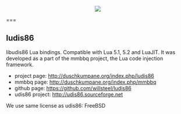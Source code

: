 <p align="center"><a href="http://lua.org"><img src="http://ludis86.schmoock.net/lua-logo-ludis86.png"></a></p>
===

## ludis86

libudis86 Lua bindings. Compatible with Lua 5.1, 5.2 and LuaJIT. It was developed as a part of the mmbbq project, the Lua code injection framework.

 * project page:   http://duschkumpane.org/index.php/ludis86
 * mmbbq page:     http://duschkumpane.org/index.php/mmbbq
 * github page:    https://github.com/willsteel/ludis86
 * udis86 project: http://udis86.sourceforge.net

We use same license as udis86: FreeBSD
